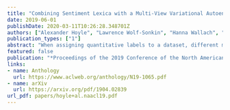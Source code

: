 ```yaml
---
title: "Combining Sentiment Lexica with a Multi-View Variational Autoencoder"
date: 2019-06-01
publishDate: 2020-03-11T10:26:28.348701Z
authors: ["Alexander Hoyle", "Lawrence Wolf-Sonkin", "Hanna Wallach", "Ryan Cotterell", "Isabelle Augenstein"]
publication_types: ["1"]
abstract: "When assigning quantitative labels to a dataset, different methodologies may rely on different scales. In particular, when assigning polarities to words in a sentiment lexicon, annotators may use binary, categorical, or continuous labels. Naturally, it is of interest to unify these labels from disparate scales to both achieve maximal coverage over words and to create a single, more robust sentiment lexicon while retaining scale coherence. We introduce a generative model of sentiment lexica to combine disparate scales into a common latent representation. We realize this model with a novel multi-view variational autoencoder (VAE), called SentiVAE. We evaluate our approach via a downstream text classification task involving nine English-Language sentiment analysis datasets; our representation outperforms six individual sentiment lexica, as well as a straightforward combination thereof."
featured: false
publication: "*Proceedings of the 2019 Conference of the North American Chapter of the Association for Computational Linguistics: Human Language Technologies*"
links:
- name: Anthology
  url: https://www.aclweb.org/anthology/N19-1065.pdf
- name: arXiv
  url: https://arxiv.org/pdf/1904.02839
url_pdf: papers/hoyle+al.naacl19.pdf
---
```


